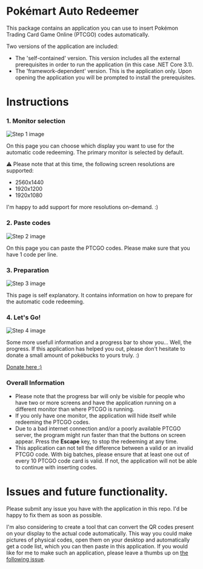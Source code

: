 # Pokémart Auto Redeemer
This package contains an application you can use to insert Pokémon Trading Card Game Online (PTCGO) codes automatically. 

Two versions of the application are included:
* The 'self-contained' version. This version includes all the external prerequisites in order to run the application (in this case .NET Core 3.1).
* The 'framework-dependent' version. This is the application only. Upon opening the application you will be prompted to install the prerequisites.

# Instructions

### 1. Monitor selection
![Step 1 image](https://raw.githubusercontent.com/Auriorx/pokemart-auto-redeemer/master/images/step1.png)

On this page you can choose which display you want to use for the automatic code redeeming. The primary monitor is selected by default. 

:warning: Please note that at this time, the following screen resolutions are supported:

* 2560x1440
* 1920x1200
* 1920x1080

I'm happy to add support for more resolutions on-demand. :)

### 2. Paste codes
![Step 2 image](https://raw.githubusercontent.com/Auriorx/pokemart-auto-redeemer/master/images/step2.png)

On this page you can paste the PTCGO codes. Please make sure that you have 1 code per line.

### 3. Preparation
![Step 3 image](https://raw.githubusercontent.com/Auriorx/pokemart-auto-redeemer/master/images/step3.png)

This page is self explanatory. It contains information on how to prepare for the automatic code redeeming.

### 4. Let's Go!
![Step 4 image](https://raw.githubusercontent.com/Auriorx/pokemart-auto-redeemer/master/images/step4.png)

Some more usefull information and a progress bar to show you... Well, the progress. If this application has helped you out, please don't hesitate to donate a small amount of pokébucks to yours truly. :)

[Donate here :)](https://donorbox.org/auriorx)

### Overall Information
* Please note that the progress bar will only be visible for people who have two or more screens and have the application running on a different monitor than where PTCGO is running.
* If you only have one monitor, the application will hide itself while redeeming the PTCGO codes.
* Due to a bad internet connection and/or a poorly available PTCGO server, the program might run faster than that the buttons on screen appear. Press the **Escape** key, to stop the redeeming at any time.
* This application can not tell the difference between a valid or an invalid PTCGO code. With big batches, please ensure that at least one out of every 10 PTCGO code card is valid. If not, the application will not be able to continue with inserting codes.

# Issues and future functionality.
Please submit any issue you have with the application in this repo. I'd be happy to fix them as soon as possible. 

I'm also considering to create a tool that can convert the QR codes present on your display to the actual code automatically. This way you could make pictures of physical codes, open them on your desktop and automatically get a code list, which you can then paste in this application. If you would like for me to make such an application, please leave a thumbs up on [the following issue](https://github.com/Auriorx/pokemart-auto-redeemer/issues/1).

